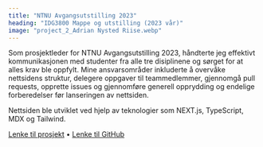 ```yaml
---
title: "NTNU Avgangsutstilling 2023"
heading: "IDG3800 Mappe og utstilling (2023 vår)"
image: "project_2_Adrian Nysted Riise.webp"
---
```


Som prosjektleder for NTNU Avgangsutstilling 2023, håndterte jeg effektivt kommunikasjonen med studenter fra alle tre disiplinene og sørget for at alles krav ble oppfylt. Mine ansvarsområder inkluderte å overvåke nettsidens struktur, delegere oppgaver til teammedlemmer, gjennomgå pull requests, opprette issues og gjennomføre generell opprydding og endelige forberedelser før lanseringen av nettsiden.

Nettsiden ble utviklet ved hjelp av teknologier som NEXT.js, TypeScript, MDX og Tailwind.

<a href='https://avgangsutstilling.no/' target='_blank'>Lenke til prosjekt</a>
•
<a target="_blank" href="https://github.com/ntnu-design/ntnu-avgangsutstilling-2023">Lenke til GitHub</a>
